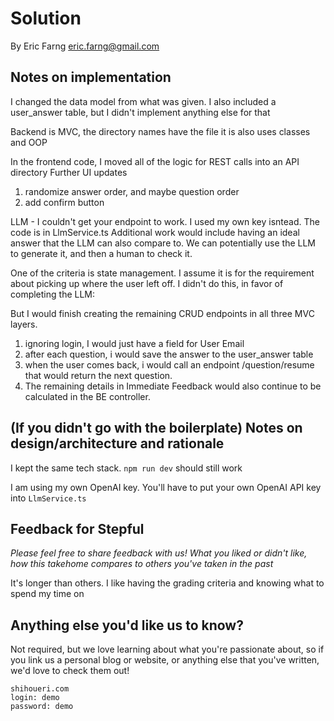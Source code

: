 # Solution

By Eric Farng
eric.farng@gmail.com

## Notes on implementation

I changed the data model from what was given.
I also included a user_answer table, but I didn't implement anything else for that

Backend is MVC, the directory names have the file
it is also uses classes and OOP

In the frontend code, I moved all of the logic for REST calls into an API directory
Further UI updates
1. randomize answer order, and maybe question order
2. add confirm button

LLM -
I couldn't get your endpoint to work. I used my own key isntead.
The code is in LlmService.ts
Additional work would include having an ideal answer that the LLM can also compare to. We can potentially use the LLM to generate it, and then a human to check it.


One of the criteria is state management. I assume it is for the requirement about picking up where the user left off.
I didn't do this, in favor of completing the LLM:

But I would finish creating the remaining CRUD endpoints in all three MVC layers.
1. ignoring login, I would just have a field for User Email
2. after each question, i would save the answer to the user_answer table
3. when the user comes back, i would call an endpoint /question/resume that would return the next question.
4. The remaining details in Immediate Feedback would also continue to be calculated in the BE controller.


## (If you didn't go with the boilerplate) Notes on design/architecture and rationale

I kept the same tech stack. `npm run dev` should still  work

I am using my own OpenAI key. You'll have to put your own OpenAI API key into `LlmService.ts`


## Feedback for Stepful
_Please feel free to share feedback with us! What you liked or didn't like, how this takehome compares to others you've taken in the past_

It's longer than others. I like having the grading criteria and knowing what to spend my time on

## Anything else you'd like us to know?
Not required, but we love learning about what you're passionate about, so if you link us a personal blog or website, or anything else that you've written, we'd love to check them out!
```
shihoueri.com
login: demo
password: demo
```
